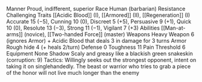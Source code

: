 Manner Proud, indifferent, superior 
Race Human (barbarian) 
Resistance Challenging 
Traits [[Acidic Blood]] (I), [[Armored]] (II), [[Regeneration]] (I) 
Accurate 15 (−5), Cunning 10 (0), Discreet 5 (+5), Persuasive 9 (+1), Quick 10 (0), Resolute 13 (−3), Strong 11 (−1), Vigilant 7 (+3) 
Abilities [[Man-at-arms]] (novice), [[Two-handed Force]] (master) 
Weapons Heavy Weapon 6 (ignores Armor) + Acidic Blood that deals 3 in damage for 3 turns 
Armor Rough hide 4 (+ heals 2/turn) 
Defense 0 
Toughness 11 Pain Threshold 6 
Equipment None 
Shadow Scaly and greasy like a blackish green snakeskin (corruption: 9) 
Tactics: Willingly seeks out the strongest opponent, intent on taking it on singlehandedly. The beast or warrior who tries to grab a piece of the honor will not live much longer than the enemy